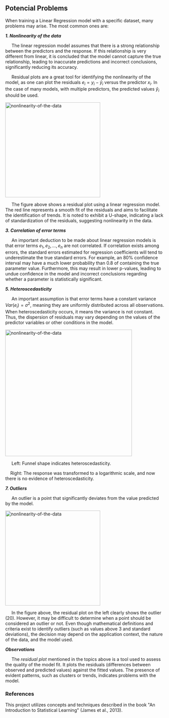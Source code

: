 ## Potencial Problems
When training a Linear Regression model with a specific dataset, many problems may arise. The most common ones are:

***1. Nonlinearity of the data***

&nbsp;&nbsp;&nbsp;&nbsp; The linear regression model assumes that there is a strong relationship between the predictors and the response. If this relationship is very different from linear, it is concluded that the model cannot capture the true relationship, leading to inaccurate predictions and incorrect conclusions, significantly reducing its accuracy.

&nbsp;&nbsp;&nbsp;&nbsp; Residual plots are a great tool for identifying the nonlinearity of the model, as one can plot the residuals $e_i = y_i - \hat{y}_i$ versus the predictor $x_i$. In the case of many models, with multiple predictors, the predicted values $\hat{y}_i$ should be used.
   
   <img src="https://i.postimg.cc/sDCh8zQb/Captura-de-tela-2025-04-03-105017.png" alt="nonlinearity-of-the-data" width="300">
   
&nbsp;&nbsp;&nbsp;&nbsp; The figure above shows a residual plot using a linear regression model. The red line represents a smooth fit of the residuals and aims to facilitate the identification of trends. It is noted to exhibit a U-shape, indicating a lack of standardization of the residuals, suggesting nonlinearity in the data.
   
***3. Correlation of error terms***

&nbsp;&nbsp;&nbsp;&nbsp; An important deduction to be made about linear regression models is that error terms $e_1, e_2, ..., e_n$ are not correlated. If correlation exists among errors, the standard errors estimated for regression coefficients will tend to underestimate the true standard errors. For example, an 80% confidence interval may have a much lower probability than 0.8 of containing the true parameter value. Furthermore, this may result in lower p-values, leading to undue confidence in the model and incorrect conclusions regarding whether a parameter is statistically significant.
   
***5. Heteroscedasticity***

&nbsp;&nbsp;&nbsp;&nbsp; An important assumption is that error terms have a constant variance $Var(e_i) = \sigma^2$, meaning they are uniformly distributed across all observations. When heteroscedasticity occurs, it means the variance is not constant. Thus, the dispersion of residuals may vary depending on the values of the predictor variables or other conditions in the model.

   <img src="https://i.postimg.cc/NML6gxBV/Captura-de-tela-2025-04-03-144532.png" alt="nonlinearity-of-the-data" width="400">
   
&nbsp;&nbsp;&nbsp;&nbsp; Left: Funnel shape indicates heteroscedasticity. 

&nbsp;&nbsp;&nbsp;&nbsp;Right: The response was transformed to a logarithmic scale, and now there is no evidence of heteroscedasticity.
   
***7. Outliers***

&nbsp;&nbsp;&nbsp;&nbsp; An outlier is a point that significantly deviates from the value predicted by the model.

   <img src="https://i.postimg.cc/QCL1D9SZ/Captura-de-tela-2025-04-03-135113.png" alt="nonlinearity-of-the-data" width="300">

&nbsp;&nbsp;&nbsp;&nbsp; In the figure above, the residual plot on the left clearly shows the outlier (20). However, it may be difficult to determine when a point should be considered an outlier or not. Even though mathematical definitions and criteria exist to identify outliers (such as values above 3 and standard deviations), the decision may depend on the application context, the nature of the data, and the model used.

***Observations*** 

&nbsp;&nbsp;&nbsp;&nbsp; The *residual plot* mentioned in the topics above is a tool used to assess the quality of the model fit. It plots the residuals (differences between observed and predicted values) against the fitted values. The presence of evident patterns, such as clusters or trends, indicates problems with the model.

### References

This project utilizes concepts and techniques described in the book "An Introduction to Statistical Learning" (James et al., 2013).
